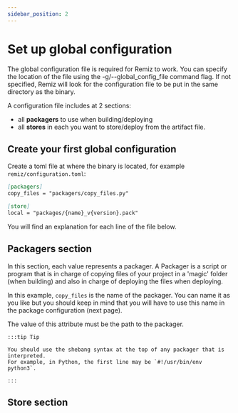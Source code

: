 ```yaml
---
sidebar_position: 2
---
```


# Set up global configuration

The global configuration file is required for Remiz to work.
You can specify the location of the file using the -g/--global_config_file command flag. If not specified, Remiz will look for the configuration file to be put in the same directory as the binary.

A configuration file includes at 2 sections:

- all **packagers** to use when building/deploying
- all **stores** in each you want to store/deploy from the artifact file.

## Create your first global configuration

Create a toml file at where the binary is located, for example `remiz/configuration.toml`:

```md title="configuration.toml"
[packagers]
copy_files = "packagers/copy_files.py"

[store]
local = "packages/{name}_v{version}.pack"
```

You will find an explanation for each line of the file below.


## Packagers section
In this section, each value represents a packager. A Packager is a script or program
that is in charge of copying files of your project in a 'magic' folder (when building)
and also in charge of deploying the files when deploying.

In this example, `copy_files` is the name of the packager. You can name it as you like
but you should keep in mind that you will have to use this name in the package configuration
(next page).

The value of this attribute must be the path to the packager.

    :::tip Tip

    You should use the shebang syntax at the top of any packager that is interpreted.
    For example, in Python, the first line may be `#!/usr/bin/env python3`.

    :::

## Store section